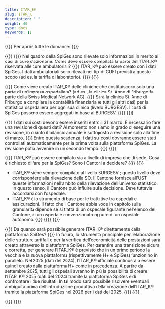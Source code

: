 ```yaml
---
title: ITAR_K® 
slug: ITAR_K
description: " "
weight: 40
type: docs
keywords: []
---
```


{{<faqBlock>}}
Per aprire tutte le domande: {{<collapsibleGroupCommand groupId="ITARK">}}

{{<numberedList>}}
{{<listItem>}}
Nel quadro della SpiGes sono rilevate solo informazioni in merito ai casi di cure stazionarie. Come deve essere compilata la parte dell’ITAR_K® riservata alle cure ambulatoriali?
{{<collapsibleBlock groupId="ITARK">}}
ITAR_K® può essere creato con i dati SpiGes. I dati ambulatoriali sono rilevati nei tipi di CUFI previsti a questo scopo (ad es. la tariffa di laboratorio).
{{</collapsibleBlock>}}
{{</listItem>}}

{{<listItem>}}
Come viene creato ITAR_K® delle cliniche che costituiscono solo una parte di un’impresa ospedaliera? (ad es., la clinica St. Anne di Friburgo fa parte della Swiss Medical Network AG).
{{<collapsibleBlock groupId="ITARK">}}
Sarà la clinica St. Anne di Friburgo a compilare la contabilità finanziaria (e tutti gli altri dati) per la statistica ospedaliera per ogni sua clinica (livello BURGESV). I costi di SpiGes possono essere aggregati in base al BURGESV.
{{</collapsibleBlock>}}
{{</listItem>}}

{{<listItem>}}
I dati sui costi devono essere inseriti entro il 31 marzo. È necessario fare una revisione di questi dati? Al momento non siamo in grado di eseguire una revisione, in quanto il bilancio annuale è sottoposto a revisione solo alla fine di marzo.
{{<collapsibleBlock groupId="ITARK">}}
Entro questa scadenza, i dati sui costi dovranno essere stati controllati automaticamente per la prima volta sulla piattaforma SpiGes. La revisione potrà avvenire in un secondo tempo.
{{</collapsibleBlock>}}
{{</listItem>}}
<!-- A revoir : selon H+
{{<listItem>}}
Non riusciamo a trovare una variabile SpiGes che permetta di trasferire i ricavi/costi della PEIG direttamente associati a un caso nella colonna PEIG prevista a questo scopo nell’ITAR_K. Come viene calcolata la colonna PEIG dell’ITAR_K con i dati SpiGes?
{{<collapsibleBlock groupId="ITARK">}}
{{<markdown>}}
- Nella raffigurazione delle prestazioni d’interesse generale, fondamentalmente lo SpiGes si attiene alla giurisprudenza e alle raccomandazioni dell’associazione degli ospedali H+. REKOLE®® prevede la raffigurazione dei costi delle prestazioni d’interesse generale vincolate al caso e di quelle indipendenti dal caso.
- Da un punto di vista tecnico, è possibile discostarsi dai requisiti previsti da REKOLE®®. I costi e i ricavi della PEIG legata a un caso possono essere rilevati anche in un’unità di imputazione separata (tipo UFI 700-799). Anche questo è a discrezione del Cantone. In questo caso, è importante che i costi e i ricavi delle prestazioni AOMS siano registrati ugualmente con riferimento al caso (tipo UFI = 1).
{{</markdown>}}
{{</collapsibleBlock>}}
{{</listItem>}}
-->
{{<listItem>}}
ITAR_K® può essere compilato sia a livello di impresa che di sede. Cosa è richiesto di fare per la SpiGes? Sono i Cantoni a decidere?
{{<collapsibleBlock groupId="ITARK">}}
{{<markdown>}}
- ITAR_K® viene sempre compilato al livello BURGESV ; questo livello deve corrispondere alla rilevazione della SO. Il Cantone fornisce all’UST queste informazioni nell’ambito della rilevazione dell’universo statistico. In questo senso, il Cantone può influire sulla decisione. Deve tuttavia accordarsi con l’ospedale.
-	ITAR_K® è lo strumento di base per le trattative tra ospedali e assicurazioni. Il fatto che il Cantone abbia voce in capitolo sulla granularità dipende se si tratta di un ospedale figurante nell’elenco del Cantone, di un ospedale convenzionato oppure di un ospedale autonomo.
{{</markdown>}}
{{</collapsibleBlock>}}
{{</listItem>}}

{{<listItem>}}
Da quando sarà possibile generare ITAR_K® direttamente dalla piattaforma SpiGes?
{{<collapsibleBlock groupId="ITARK">}}
In futuro, lo strumento principale per l’elaborazione delle strutture tariffali e per la verifica dell’economicità delle prestazioni sarà creato attraverso la piattaforma SpiGes. Per garantire una transizione sicura e corretta, per generare l’ITAR_K® è previsto che in un primo periodo la vecchia e la nuova piattaforma (rispettivamente H+ e SpiGes) funzionino in parallelo. Nel 2025 (dati del 2024), l’ITAR_K® ufficiale continuerà a essere quindi creato dalla piattaforma H+ come in precedenza. A partire da settembre 2025, tutti gli ospedali avranno in più la possibilità di creare l’ITAR_K® 2025 (dati del 2024) tramite la piattaforma SpiGes e di confrontare i due risultati. In tal modo sarà possibile risolvere eventuali ambiguità prima dell’introduzione produttiva della creazione dell’ITAR_K® tramite la piattaforma SpiGes nel 2026 per i dati del 2025.
{{</collapsibleBlock>}}
{{</listItem>}}

{{</numberedList>}}
{{</faqBlock>}}